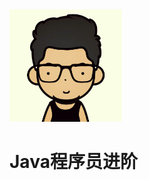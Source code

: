 <div class="cover-main"><img width="180px" src="docs/icon/icon.png">

<h1 id="toBeTopJavaer">
<a><span>Java程序员进阶</span></a></h1>


